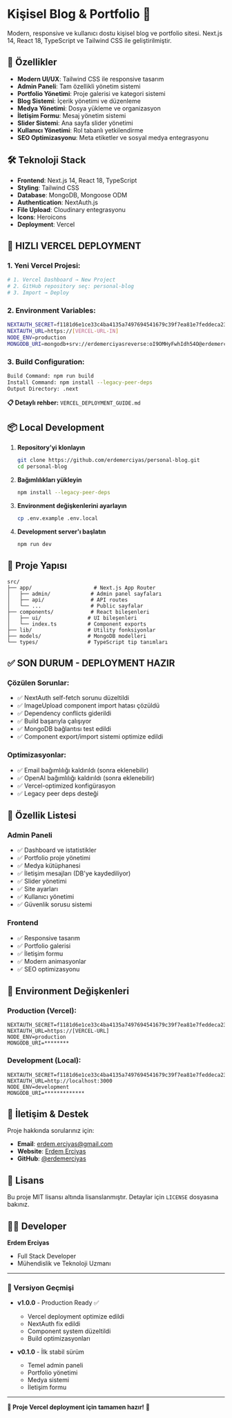 # Kişisel Blog & Portfolio 🚀

Modern, responsive ve kullanıcı dostu kişisel blog ve portfolio sitesi. Next.js 14, React 18, TypeScript ve Tailwind CSS ile geliştirilmiştir.

## 🎯 Özellikler

- **Modern UI/UX**: Tailwind CSS ile responsive tasarım
- **Admin Paneli**: Tam özellikli yönetim sistemi
- **Portfolio Yönetimi**: Proje galerisi ve kategori sistemi
- **Blog Sistemi**: İçerik yönetimi ve düzenleme
- **Medya Yönetimi**: Dosya yükleme ve organizasyon
- **İletişim Formu**: Mesaj yönetim sistemi
- **Slider Sistemi**: Ana sayfa slider yönetimi
- **Kullanıcı Yönetimi**: Rol tabanlı yetkilendirme
- **SEO Optimizasyonu**: Meta etiketler ve sosyal medya entegrasyonu

## 🛠️ Teknoloji Stack

- **Frontend**: Next.js 14, React 18, TypeScript
- **Styling**: Tailwind CSS
- **Database**: MongoDB, Mongoose ODM
- **Authentication**: NextAuth.js
- **File Upload**: Cloudinary entegrasyonu
- **Icons**: Heroicons
- **Deployment**: Vercel

## 🚀 **HIZLI VERCEL DEPLOYMENT**

### **1. Yeni Vercel Projesi:**
```bash
# 1. Vercel Dashboard → New Project
# 2. GitHub repository seç: personal-blog
# 3. Import → Deploy
```

### **2. Environment Variables:**
```bash
NEXTAUTH_SECRET=f1181d6e1ce33c4ba4135a7497694541679c39f7ea81e7feddeca23a93e39ab9
NEXTAUTH_URL=https://[VERCEL-URL-IN]
NODE_ENV=production
MONGODB_URI=mongodb+srv://erdemerciyasreverse:oI9OMHyFwhIdh54O@erdemerciyas.1xlwobu.mongodb.net/?retryWrites=true&w=majority&appName=erdemerciyas
```

### **3. Build Configuration:**
```bash
Build Command: npm run build
Install Command: npm install --legacy-peer-deps
Output Directory: .next
```

**📋 Detaylı rehber:** `VERCEL_DEPLOYMENT_GUIDE.md`

## 📦 Local Development

1. **Repository'yi klonlayın**
   ```bash
   git clone https://github.com/erdemerciyas/personal-blog.git
   cd personal-blog
   ```

2. **Bağımlılıkları yükleyin**
   ```bash
   npm install --legacy-peer-deps
   ```

3. **Environment değişkenlerini ayarlayın**
   ```bash
   cp .env.example .env.local
   ```

4. **Development server'ı başlatın**
   ```bash
   npm run dev
   ```

## 🎨 Proje Yapısı

```
src/
├── app/                    # Next.js App Router
│   ├── admin/             # Admin panel sayfaları
│   ├── api/               # API routes
│   └── ...                # Public sayfalar
├── components/            # React bileşenleri
│   ├── ui/               # UI bileşenleri
│   └── index.ts          # Component exports
├── lib/                  # Utility fonksiyonlar
├── models/               # MongoDB modelleri
└── types/                # TypeScript tip tanımları
```

## ✅ **SON DURUM - DEPLOYMENT HAZIR**

### **Çözülen Sorunlar:**
- ✅ NextAuth self-fetch sorunu düzeltildi
- ✅ ImageUpload component import hatası çözüldü  
- ✅ Dependency conflicts giderildi
- ✅ Build başarıyla çalışıyor
- ✅ MongoDB bağlantısı test edildi
- ✅ Component export/import sistemi optimize edildi

### **Optimizasyonlar:**
- ✅ Email bağımlılığı kaldırıldı (sonra eklenebilir)
- ✅ OpenAI bağımlılığı kaldırıldı (sonra eklenebilir)
- ✅ Vercel-optimized konfigürasyon
- ✅ Legacy peer deps desteği

## 📝 Özellik Listesi

### Admin Paneli
- ✅ Dashboard ve istatistikler
- ✅ Portfolio proje yönetimi
- ✅ Medya kütüphanesi
- ✅ İletişim mesajları (DB'ye kaydediliyor)
- ✅ Slider yönetimi
- ✅ Site ayarları
- ✅ Kullanıcı yönetimi
- ✅ Güvenlik sorusu sistemi

### Frontend
- ✅ Responsive tasarım
- ✅ Portfolio galerisi
- ✅ İletişim formu
- ✅ Modern animasyonlar
- ✅ SEO optimizasyonu

## 🔧 Environment Değişkenleri

### **Production (Vercel):**
```env
NEXTAUTH_SECRET=f1181d6e1ce33c4ba4135a7497694541679c39f7ea81e7feddeca23a93e39ab9
NEXTAUTH_URL=https://[VERCEL-URL]
NODE_ENV=production
MONGODB_URI=********
```

### **Development (Local):**
```env
NEXTAUTH_SECRET=f1181d6e1ce33c4ba4135a7497694541679c39f7ea81e7feddeca23a93e39ab9
NEXTAUTH_URL=http://localhost:3000
NODE_ENV=development
MONGODB_URI=*************
```

## 📧 İletişim & Destek

Proje hakkında sorularınız için:

- **Email**: erdem.erciyas@gmail.com
- **Website**: [Erdem Erciyas](https://www.erdemerciyas.com.tr)
- **GitHub**: [@erdemerciyas](https://github.com/erdemerciyas)

## 📄 Lisans

Bu proje MIT lisansı altında lisanslanmıştır. Detaylar için `LICENSE` dosyasına bakınız.

## 👨‍💻 Developer

**Erdem Erciyas**
- Full Stack Developer
- Mühendislik ve Teknoloji Uzmanı

---

### 🔄 Versiyon Geçmişi

- **v1.0.0** - Production Ready ✅
  - Vercel deployment optimize edildi
  - NextAuth fix edildi
  - Component system düzeltildi
  - Build optimizasyonları
  
- **v0.1.0** - İlk stabil sürüm
  - Temel admin paneli
  - Portfolio yönetimi
  - Medya sistemi
  - İletişim formu

---

**🎉 Proje Vercel deployment için tamamen hazır!** 🚀

